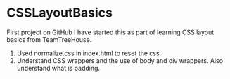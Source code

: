 # CSSLayoutBasics
First project on GitHub I have started this as part of learning CSS layout basics from TeamTreeHouse. 

1. Used normalize.css in index.html to reset the css. 
2. Understand CSS wrappers and the use of body and div wrappers. Also understand what is padding. 
